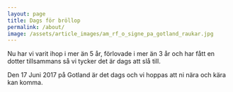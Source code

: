```yaml
---
layout: page
title: Dags för bröllop
permalink: /about/
image: /assets/article_images/am_rf_o_signe_pa_gotland_raukar.jpg
---
```


Nu har vi varit ihop i mer än 5 år, förlovade i mer än 3 år och har fått en dotter tillsammans så vi tycker det är dags att slå till.

Den 17 Juni 2017 på Gotland är det dags och vi hoppas att ni nära och kära kan komma.
